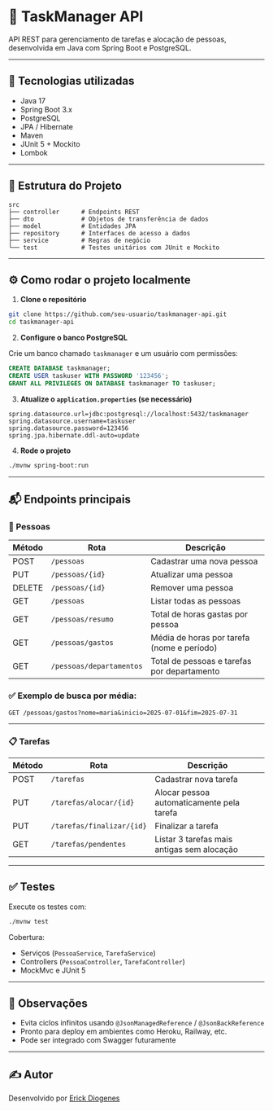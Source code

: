 # 🧠 TaskManager API

API REST para gerenciamento de tarefas e alocação de pessoas, desenvolvida em Java com Spring Boot e PostgreSQL.

---

## 🚀 Tecnologias utilizadas

- Java 17
- Spring Boot 3.x
- PostgreSQL
- JPA / Hibernate
- Maven
- JUnit 5 + Mockito
- Lombok

---

## 📁 Estrutura do Projeto

```
src
├── controller      # Endpoints REST
├── dto             # Objetos de transferência de dados
├── model           # Entidades JPA
├── repository      # Interfaces de acesso a dados
├── service         # Regras de negócio
└── test            # Testes unitários com JUnit e Mockito
```

---

## ⚙️ Como rodar o projeto localmente

1. **Clone o repositório**

```bash
git clone https://github.com/seu-usuario/taskmanager-api.git
cd taskmanager-api
```

2. **Configure o banco PostgreSQL**

Crie um banco chamado `taskmanager` e um usuário com permissões:

```sql
CREATE DATABASE taskmanager;
CREATE USER taskuser WITH PASSWORD '123456';
GRANT ALL PRIVILEGES ON DATABASE taskmanager TO taskuser;
```

3. **Atualize o `application.properties` (se necessário)**

```properties
spring.datasource.url=jdbc:postgresql://localhost:5432/taskmanager
spring.datasource.username=taskuser
spring.datasource.password=123456
spring.jpa.hibernate.ddl-auto=update
```

4. **Rode o projeto**

```bash
./mvnw spring-boot:run
```

---

## 📬 Endpoints principais

### 🧑 Pessoas

| Método | Rota                     | Descrição                                     |
|--------|--------------------------|-----------------------------------------------|
| POST   | `/pessoas`               | Cadastrar uma nova pessoa                     |
| PUT    | `/pessoas/{id}`          | Atualizar uma pessoa                          |
| DELETE | `/pessoas/{id}`          | Remover uma pessoa                            |
| GET    | `/pessoas`               | Listar todas as pessoas                       |
| GET    | `/pessoas/resumo`        | Total de horas gastas por pessoa              |
| GET    | `/pessoas/gastos`        | Média de horas por tarefa (nome e período)    |
| GET    | `/pessoas/departamentos` | Total de pessoas e tarefas por departamento   |

### ✅ Exemplo de busca por média:

```
GET /pessoas/gastos?nome=maria&inicio=2025-07-01&fim=2025-07-31
```

---

### 📋 Tarefas

| Método | Rota                         | Descrição                                       |
|--------|------------------------------|-------------------------------------------------|
| POST   | `/tarefas`                   | Cadastrar nova tarefa                           |
| PUT    | `/tarefas/alocar/{id}`       | Alocar pessoa automaticamente pela tarefa       |
| PUT    | `/tarefas/finalizar/{id}`    | Finalizar a tarefa                              |
| GET    | `/tarefas/pendentes`         | Listar 3 tarefas mais antigas sem alocação      |

---

## ✅ Testes

Execute os testes com:

```bash
./mvnw test
```

Cobertura:
- Serviços (`PessoaService`, `TarefaService`)
- Controllers (`PessoaController`, `TarefaController`)
- MockMvc e JUnit 5

---

## 📌 Observações

- Evita ciclos infinitos usando `@JsonManagedReference` / `@JsonBackReference`
- Pronto para deploy em ambientes como Heroku, Railway, etc.
- Pode ser integrado com Swagger futuramente

---

## ✍️ Autor

Desenvolvido por [Erick Diogenes](https://github.com/ErickDiogenes)
